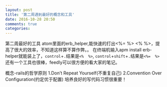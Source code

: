 ```yaml
---
layout: post
title: '第二周遇到最好的概念和工具'
date: 2016-10-28 20:50
comments: true
categories: 
---
```

第二周最好的工具
atom里面的erb_helper,能快速的打出<%=  %> <%  %>，提高了很大的效率，不知道这样算不算作弊。。
在终端机输入apm install erb-helper就能装上了，`control`+`.`结果是`<%  %>`,
`control`+`shift`+`.`结果是`<%=  %>`
还有一个工具也很棒，feedly可以很方便的看大家的笔记。

概念-rails的哲学原则
1.Don’t Repeat Yourself(不重复自己)
2.Convention Over Configuration(约定优于配置)
培养良好的写代码习惯很重要！